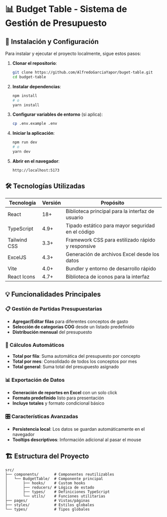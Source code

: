 # 📊 Budget Table - Sistema de Gestión de Presupuesto

## 🚀 Instalación y Configuración

Para instalar y ejecutar el proyecto localmente, sigue estos pasos:

1. **Clonar el repositorio**:
   ```bash
   git clone https://github.com/AlfredoGarciaYapor/buget-table.git
   cd budget-table
   ```

2. **Instalar dependencias**:
   ```bash
   npm install
   # o
   yarn install
   ```

3. **Configurar variables de entorno** (si aplica):
   ```bash
   cp .env.example .env
   ```

4. **Iniciar la aplicación**:
   ```bash
   npm run dev
   # o
   yarn dev
   ```

5. **Abrir en el navegador**:
   ```
   http://localhost:5173
   ```

## 🛠 Tecnologías Utilizadas

| Tecnología | Versión | Propósito |
|------------|---------|-----------|
| React | 18+ | Biblioteca principal para la interfaz de usuario |
| TypeScript | 4.9+ | Tipado estático para mayor seguridad en el código |
| Tailwind CSS | 3.3+ | Framework CSS para estilizado rápido y responsive |
| ExcelJS | 4.3+ | Generación de archivos Excel desde los datos |
| Vite | 4.0+ | Bundler y entorno de desarrollo rápido |
| React Icons | 4.7+ | Biblioteca de iconos para la interfaz |

## 💡 Funcionalidades Principales

### 📋 Gestión de Partidas Presupuestarias
- **Agregar/Editar filas** para diferentes conceptos de gasto
- **Selección de categorías COG** desde un listado predefinido
- **Distribución mensual** del presupuesto

### 🔢 Cálculos Automáticos
- **Total por fila**: Suma automática del presupuesto por concepto
- **Total por mes**: Consolidado de todos los conceptos por mes
- **Total general**: Suma total del presupuesto asignado

### 📊 Exportación de Datos
- **Generación de reportes en Excel** con un solo click
- **Formato predefinido** listo para presentación
- **Incluye totales** y formato condicional básico

### 🎛️ Características Avanzadas
- **Persistencia local**: Los datos se guardan automáticamente en el navegador
- **Tooltips descriptivos**: Información adicional al pasar el mouse

## 🏗️ Estructura del Proyecto

```
src/
├── components/       # Componentes reutilizables
│   └── BudgetTable/  # Componente principal
│       ├── hooks/    # Custom hooks
│       ├── reducers/ # Lógica de estado
│       ├── types/    # Definiciones TypeScript
│       └── utils/    # Funciones utilitarias
├── pages/            # Vistas/páginas
├── styles/           # Estilos globales
└── types/            # Tipos globales
```